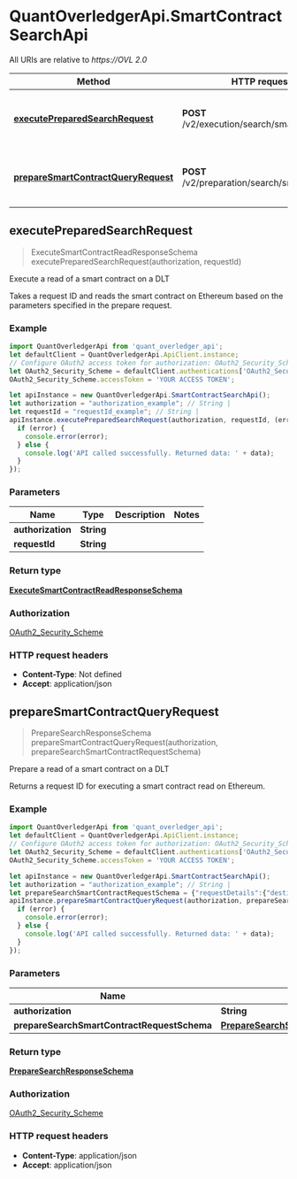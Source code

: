 # QuantOverledgerApi.SmartContractSearchApi

All URIs are relative to *https://OVL 2.0*

Method | HTTP request | Description
------------- | ------------- | -------------
[**executePreparedSearchRequest**](SmartContractSearchApi.md#executePreparedSearchRequest) | **POST** /v2/execution/search/smartcontract | Execute a read of a smart contract on a DLT
[**prepareSmartContractQueryRequest**](SmartContractSearchApi.md#prepareSmartContractQueryRequest) | **POST** /v2/preparation/search/smartcontract | Prepare a read of a smart contract on a DLT



## executePreparedSearchRequest

> ExecuteSmartContractReadResponseSchema executePreparedSearchRequest(authorization, requestId)

Execute a read of a smart contract on a DLT

Takes a request ID and reads the smart contract on Ethereum based on the parameters specified in the prepare request.

### Example

```javascript
import QuantOverledgerApi from 'quant_overledger_api';
let defaultClient = QuantOverledgerApi.ApiClient.instance;
// Configure OAuth2 access token for authorization: OAuth2_Security_Scheme
let OAuth2_Security_Scheme = defaultClient.authentications['OAuth2_Security_Scheme'];
OAuth2_Security_Scheme.accessToken = 'YOUR ACCESS TOKEN';

let apiInstance = new QuantOverledgerApi.SmartContractSearchApi();
let authorization = "authorization_example"; // String | 
let requestId = "requestId_example"; // String | 
apiInstance.executePreparedSearchRequest(authorization, requestId, (error, data, response) => {
  if (error) {
    console.error(error);
  } else {
    console.log('API called successfully. Returned data: ' + data);
  }
});
```

### Parameters


Name | Type | Description  | Notes
------------- | ------------- | ------------- | -------------
 **authorization** | **String**|  | 
 **requestId** | **String**|  | 

### Return type

[**ExecuteSmartContractReadResponseSchema**](ExecuteSmartContractReadResponseSchema.md)

### Authorization

[OAuth2_Security_Scheme](../README.md#OAuth2_Security_Scheme)

### HTTP request headers

- **Content-Type**: Not defined
- **Accept**: application/json


## prepareSmartContractQueryRequest

> PrepareSearchResponseSchema prepareSmartContractQueryRequest(authorization, prepareSearchSmartContractRequestSchema)

Prepare a read of a smart contract on a DLT

Returns a request ID for executing a smart contract read on Ethereum.

### Example

```javascript
import QuantOverledgerApi from 'quant_overledger_api';
let defaultClient = QuantOverledgerApi.ApiClient.instance;
// Configure OAuth2 access token for authorization: OAuth2_Security_Scheme
let OAuth2_Security_Scheme = defaultClient.authentications['OAuth2_Security_Scheme'];
OAuth2_Security_Scheme.accessToken = 'YOUR ACCESS TOKEN';

let apiInstance = new QuantOverledgerApi.SmartContractSearchApi();
let authorization = "authorization_example"; // String | 
let prepareSearchSmartContractRequestSchema = {"requestDetails":{"destination":[{"smartContract":{"function":{"name":"balanceOf","inputParameters":[{"type":"address","value":"0x8917cf2A57DF39D311a96c53FCCA76dAFB25392B"}],"outputParameters":[{"type":"uint256"}]},"smartContractId":"0xF9cd6C86992Fce1481dBc4bDB7E1b101c1e8cEE2"}}]},"location":{"technology":"Ethereum","network":"Ropsten Testnet"}}; // PrepareSearchSmartContractRequestSchema | 
apiInstance.prepareSmartContractQueryRequest(authorization, prepareSearchSmartContractRequestSchema, (error, data, response) => {
  if (error) {
    console.error(error);
  } else {
    console.log('API called successfully. Returned data: ' + data);
  }
});
```

### Parameters


Name | Type | Description  | Notes
------------- | ------------- | ------------- | -------------
 **authorization** | **String**|  | 
 **prepareSearchSmartContractRequestSchema** | [**PrepareSearchSmartContractRequestSchema**](PrepareSearchSmartContractRequestSchema.md)|  | 

### Return type

[**PrepareSearchResponseSchema**](PrepareSearchResponseSchema.md)

### Authorization

[OAuth2_Security_Scheme](../README.md#OAuth2_Security_Scheme)

### HTTP request headers

- **Content-Type**: application/json
- **Accept**: application/json

